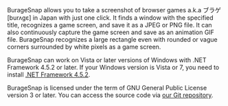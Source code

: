 BurageSnap allows you to take a screenshot of browser games a.k.a ブラゲ [burʌgɛ] in Japan with just one click. It finds a window with the specified title, recognizes a game screen, and save it as a JPEG or PNG file. It can also continuously capture the game screen and save as an animation GIF file. BurageSnap recognizes a large rectangle even with rounded or vague corners surrounded by white pixels as a game screen.

BurageSnap can work on Vista or later versions of Windows with .NET Framework 4.5.2 or later. If your Windows version is Vista or 7, you need to install [.NET Framework 4.5.2](http://www.microsoft.com/ja-JP/download/details.aspx?id=42642).

BurageSnap is licensed under the term of GNU General Public License version 3 or later. You can access the source code via [our Git repository](https://osdn.jp/projects/buragesnap/scm/git/BurageSnap/).
